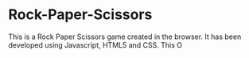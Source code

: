 # Rock-Paper-Scissors
This is a Rock Paper Scissors game created in the browser. It has been developed using Javascript, HTML5 and CSS. This O
